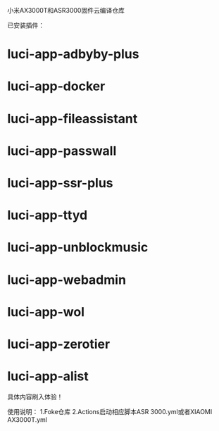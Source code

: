 小米AX3000T和ASR3000固件云编译仓库

已安装插件：
# luci-app-adbyby-plus
# luci-app-docker
# luci-app-fileassistant
# luci-app-passwall
# luci-app-ssr-plus
# luci-app-ttyd
# luci-app-unblockmusic
# luci-app-webadmin
# luci-app-wol
# luci-app-zerotier
# luci-app-alist
具体内容刷入体验！


使用说明：
        1.Foke仓库
        2.Actions启动相应脚本ASR 3000.yml或者XIAOMI AX3000T.yml
